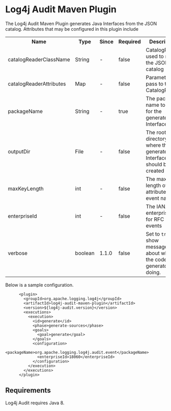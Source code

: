 <!-- vim: set syn=markdown : -->
<!--
    Licensed to the Apache Software Foundation (ASF) under one or more
    contributor license agreements.  See the NOTICE file distributed with
    this work for additional information regarding copyright ownership.
    The ASF licenses this file to You under the Apache License, Version 2.0
    (the "License"); you may not use this file except in compliance with
    the License.  You may obtain a copy of the License at

         http://www.apache.org/licenses/LICENSE-2.0

    Unless required by applicable law or agreed to in writing, software
    distributed under the License is distributed on an "AS IS" BASIS,
    WITHOUT WARRANTIES OR CONDITIONS OF ANY KIND, either express or implied.
    See the License for the specific language governing permissions and
    limitations under the License.
-->

# Log4j Audit Maven Plugin

The Log4j Audit Maven Plugin generates Java Interfaces from the JSON catalog. Attributes that may be 
configured in this plugin include

<table>
<tr><th>Name</th><th>Type</th><th>Since</th><th>Required</th><th>Description</th><th>Default Value</th></tr>
<tr><td>catalogReaderClassName</td><td>String</td><td>-</td><td>false</td><td>CatalogReader used to read the 
JSON catalog</td><td>org.apache.logging.log4j.catalog.api.dao.FileCatalogReader</td></tr>
<tr><td>catalogReaderAttributes</td><td>Map</td><td>-</td><td>false</td><td>Parameters to pass to the CatalogReader</td>
<td></td></tr>
<tr><td>packageName</td><td>String</td><td>-</td><td>true</td><td>The package name to use for the generated Interfaces</td>
<td></td></tr>
<tr><td>outputDir</td><td>File</td><td>-</td><td>false</td><td>The root directory where the generated Interfaces should 
be created</td><td>${project.build.directory}/generated-sources/log4j-audit</td></tr>
<tr><td>maxKeyLength</td><td>int</td><td>-</td><td>false</td><td>The maximum length of attribute and event names.</td>
<td>32 - the maximum allowed to be compliant with RFC 5424</td></tr>
<tr><td>enterpriseId</td><td>int</td><td>-</td><td>false</td><td>The IANA enterprise id for RFC 5424 events</td>
<td>18060</td></tr>
<tr><td>verbose</td><td>boolean</td><td>1.1.0</td><td>false</td><td>Set to <code>true</code> to show messages about what the code generator is doing.</td>
<td>false</td></tr>
</table>

Below is a sample configuration.

```
      <plugin>
        <groupId>org.apache.logging.log4j</groupId>
        <artifactId>log4j-audit-maven-plugin</artifactId>
        <version>${log4j-audit.version}</version>
        <executions>
          <execution>
            <id>generate</id>
            <phase>generate-sources</phase>
            <goals>
              <goal>generate</goal>
            </goals>
            <configuration>
              <packageName>org.apache.logging.log4j.audit.event</packageName>
              <enterpriseId>18060</enterpriseId>
            </configuration>
          </execution>
        </executions>
      </plugin>
```

## Requirements

Log4j Audit requires Java 8.